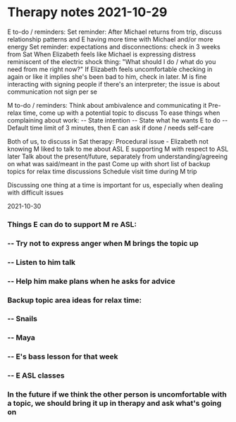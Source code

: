 # Therapy notes 2021-10-29

E to-do / reminders: 
Set reminder: After Michael returns from trip, discuss relationship patterns and E having more time with Michael and/or more energy
Set reminder: expectations and disconnections: check in 3 weeks from Sat
When Elizabeth feels like Michael is expressing distress reminiscent of the electric shock thing: "What should I do / what do you need from me right now?" If Elizabeth feels uncomfortable checking in again or like it implies she's been bad to him, check in later. 
M is fine interacting with signing people if there's an interpreter; the issue is about communication not sign per se

M to-do / reminders: 
Think about ambivalence and communicating it
Pre-relax time, come up with a potential topic to discuss
To ease things when complaining about work:
-- State intention
-- State what he wants E to do
-- Default time limit of 3 minutes, then E can ask if done / needs self-care


Both of us, to discuss in Sat therapy:
Procedural issue - Elizabeth not knowing M liked to talk to me about ASL
E supporting M with respect to ASL later
Talk about the present/future, separately from understanding/agreeing on what was said/meant in the past
Come up with short list of backup topics for relax time discussions
Schedule visit time during M trip

Discussing one thing at a time is important for us, especially when dealing with difficult issues


2021-10-30

### Things E can do to support M re ASL:
### -- Try not to express anger when M brings the topic up
### -- Listen to him talk
### -- Help him make plans when he asks for advice

### Backup topic area ideas for relax time:
### -- Snails
### -- Maya
### -- E's bass lesson for that week
### -- E ASL classes

### In the future if we think the other person is uncomfortable with a topic, we should bring it up in therapy and ask what's going on
